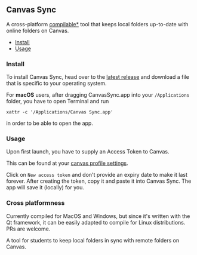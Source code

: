 ## Canvas Sync

A cross-platform [compilable\*](#cross-platformness) tool that keeps local folders up-to-date
with online folders on Canvas.

- [Install](#install)
- [Usage](#usage)

### Install

To install Canvas Sync, head over to the [latest release][latest] and
download a file that is specific to your operating system.

For **macOS** users, after dragging CanvasSync.app into your
`/Applications` folder, you have to open Terminal and run

```
xattr -c '/Applications/Canvas Sync.app'
```

in order to be able to open the app.

### Usage

Upon first launch, you have to supply an Access Token to Canvas.

This can be found at your [canvas profile settings][settings].

Click on `New access token` and don't provide an expiry date to make
it last forever. After creating the token, copy it and paste it into
Canvas Sync. The app will save it (locally) for you.

### Cross platformness

Currently compiled for MacOS and Windows, but since it's written with
the Qt framework, it can be easily adapted to compile for Linux
distributions. PRs are welcome.

A tool for students to keep local folders in sync with remote folders
on Canvas.

[latest]: https://github.com/nguyenvukhang/canvas-sync/releases/latest
[settings]: https://canvas.nus.edu.sg/profile/settings
